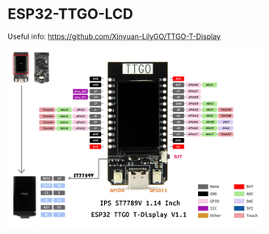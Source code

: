 # ESP32-TTGO-LCD

Useful info: https://github.com/Xinyuan-LilyGO/TTGO-T-Display

![pinout](images/ttgo.jpg)